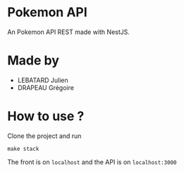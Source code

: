 # Pokemon API

An Pokemon API REST made with NestJS.

# Made by

- LEBATARD Julien
- DRAPEAU Grégoire

# How to use ?

Clone the project and run

```
make stack
```

The front is on `localhost` and the API is on `localhost:3000`
